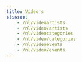 ```yaml
---
title: Video's
aliases:
    - /nl/videoartists
    - /nl/video/artists
    - /nl/videocategories
    - /nl/video/categories
    - /nl/videoevents
    - /nl/video/events
---
```

